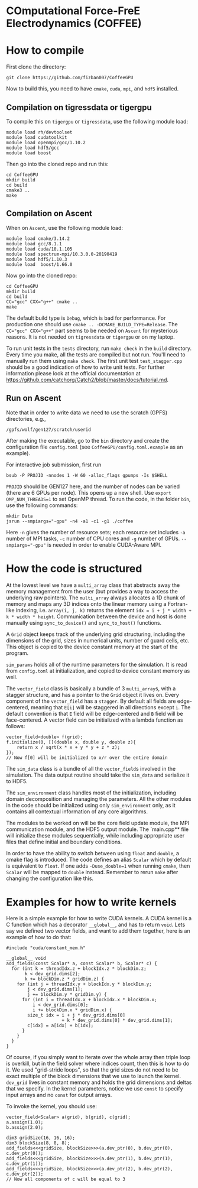 COmputational Force-FreE Electrodynamics (COFFEE)
======

# How to compile

First clone the directory:

    git clone https://github.com/fizban007/CoffeeGPU
    
Now to build this, you need to have `cmake`, `cuda`, `mpi`, and `hdf5` installed. 

## Compilation on tigressdata or tigergpu

To compile this on `tigergpu` or `tigressdata`, use the following module load:

    module load rh/devtoolset
    module load cudatoolkit
    module load openmpi/gcc/1.10.2
    module load hdf5/gcc
    module load boost
    
Then go into the cloned repo and run this:

    cd CoffeeGPU
    mkdir build
    cd build
    cmake3 ..
    make

## Compilation on Ascent
    
When on `Ascent`, use the following module load:

    module load cmake/3.14.2
    module load gcc/8.1.1
    module load cuda/10.1.105
    module load spectrum-mpi/10.3.0.0-20190419
    module load hdf5/1.10.3
    module load  boost/1.66.0
    
Now go into the cloned repo:

    cd CoffeeGPU
    mkdir build
    cd build
    CC="gcc" CXX="g++" cmake ..
    make
    
The default build type is `Debug`, which is bad for performance. For production
one should use `cmake .. -DCMAKE_BUILD_TYPE=Release`. The `CC="gcc" CXX="g++"`
part seems to be needed on `Ascent` for mysterious reasons. It is not needed on
`tigressdata` or `tigergpu` or on my laptop.

To run unit tests in the `tests` directory, run `make check` in the `build`
directory. Every time you make, all the tests are compiled but not run. You'll
need to manually run them using `make check`. The first unit test
`test_stagger.cpp` should be a good indication of how to write unit tests. For
further information please look at the official documentation at
<https://github.com/catchorg/Catch2/blob/master/docs/tutorial.md>.

## Run on Ascent
Note that in order to write data we need to use the scratch (GPFS) directories, e.g.,

    /gpfs/wolf/gen127/scratch/userid

After making the executable, go to the `bin` directory and create the configuration file `config.toml` 
(see `CoffeeGPU/config.toml.example` as an example).

For interactive job submission, first run

    bsub -P PROJID -nnodes 1 -W 60 -alloc_flags gpumps -Is $SHELL

`PROJID` should be GEN127 here, and the number of nodes can be varied (there are 6 GPUs per node).
This opens up a new shell.
Use `export OMP_NUM_THREADS=1` to set OpenMP thread.
To run the code, in the folder `bin`, use the following commands:

    mkdir Data
    jsrun --smpiargs="-gpu" -n4 -a1 -c1 -g1 ./coffee
    
Here `-n` gives the number of resource sets; each resource set includes `-a` number of MPI tasks, 
`-c` number of CPU cores and `-g` number of GPUs. `--smpiargs="-gpu"` is needed in order to enable CUDA-Aware MPI.
   
# How the code is structured

At the lowest level we have a `multi_array` class that abstracts away the memory
management from the user (but provides a way to access the underlying raw
pointers). The `multi_array` always allocates a 1D chunk of memory and maps any
3D indices onto the linear memory using a Fortran-like indexing, i.e. `array(i,
j, k)` returns the element `idx = i + j * width + k * width * height`.
Communication between the device and host is done manually using
`sync_to_device()` and `sync_to_host()` functions.

A `Grid` object keeps track of the underlying grid structuring, including the
dimensions of the grid, sizes in numerical units, number of guard cells, etc.
This object is copied to the device constant memory at the start of the program.

`sim_params` holds all of the runtime parameters for the simulation. It is read
from `config.toml` at initialization, and copied to device constant memory as
well.

The `vector_field` class is basically a bundle of 3 `multi_array`s, with a
stagger structure, and has a pointer to the `Grid` object it lives on. Every
component of the `vector_field` has a `stagger`. By default all fields are
edge-centered, meaning that `E[i]` will be staggered in all directions except
`i`. The default convention is that `E` field will be edge-centered and `B`
field will be face-centered. A vector field can be initialized with a lambda
function as follows:

``` cuda
vector_field<double> f(grid);
f.initialize(0, [](double x, double y, double z){
    return x / sqrt(x * x + y * y + z * z);
});
// Now f[0] will be initialized to x/r over the entire domain
```


The `sim_data` class is a bundle of all the `vector_field`s involved in the
simulation. The data output routine should take the `sim_data` and serialize it
to HDF5.

The `sim_environment` class handles most of the initialization, including domain
decomposition and managing the parameters. All the other modules in the code
should be initialized using only `sim_environment` only, as it contains all
contextual information of any core algorithms.

The modules to be worked on will be the core field update module, the MPI
communication module, and the HDF5 output module. The `main.cpp** file will
initialize these modules sequentially, while including appropriate user files
that define initial and boundary conditions.

In order to have the ability to switch between using `float` and `double`, a
cmake flag is introduced. The code defines an alias `Scalar` which by default is
equivalent to `float`. If one adds `-Duse_double=1` when running `cmake`, then
`Scalar` will be mapped to `double` instead. Remember to rerun `make` after
changing the configuration like this.

# Examples for how to write kernels

Here is a simple example for how to write CUDA kernels. A CUDA kernel is a C
function which has a decorator `__global__`, and has to return `void`. Lets say
we defined two vector fields, and want to add them together, here is an example
of how to do that:

``` cuda
#include "cuda/constant_mem.h"

__global__ void
add_fields(const Scalar* a, const Scalar* b, Scalar* c) {
  for (int k = threadIdx.z + blockIdx.z * blockDim.z;
       k < dev_grid.dims[2];
       k += blockDim.z * gridDim.z) {
    for (int j = threadIdx.y + blockIdx.y * blockDim.y;
        j < dev_grid.dims[1];
        j += blockDim.y * gridDim.y) {
      for (int i = threadIdx.x + blockIdx.x * blockDim.x;
          i < dev_grid.dims[0];
          i += blockDim.x * gridDim.x) {
        size_t idx = i + j * dev_grid.dims[0]
                     + k * dev_grid.dims[0] * dev_grid.dims[1];
        c[idx] = a[idx] + b[idx];
      }
    }
  }
}
```

Of course, if you simply want to iterate over the whole array then triple loop
is overkill, but in the field solver where indices count, then this is how to do
it. We used "grid-stride loops", so that the grid sizes do not need to be exact
multiple of the block dimensions that we use to launch the kernel. `dev_grid`
lives in constant memory and holds the grid dimensions and deltas that we
specify. In the kernel parameters, notice we use `const` to specify input arrays
and no `const` for output arrays.

To invoke the kernel, you should use:
``` cuda
vector_field<Scalar> a(grid), b(grid), c(grid);
a.assign(1.0);
b.assign(2.0);

dim3 gridSize(16, 16, 16);
dim3 blockSize(8, 8, 8);
add_fields<<<gridSize, blockSize>>>(a.dev_ptr(0), b.dev_ptr(0), c.dev_ptr(0));
add_fields<<<gridSize, blockSize>>>(a.dev_ptr(1), b.dev_ptr(1), c.dev_ptr(1));
add_fields<<<gridSize, blockSize>>>(a.dev_ptr(2), b.dev_ptr(2), c.dev_ptr(2));
// Now all components of c will be equal to 3
```
